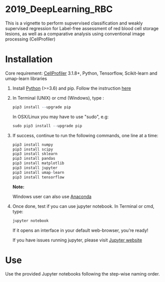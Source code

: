 # 2019_DeepLearning_RBC
This is a vignette to perform supvervised classification and weakly supervised regression for Label-free assessment of red blood cell storage lesions, as well as a comparative analysis using conventional image processing (CellProfiler)


# Installation

Core requirement: [CellProfiler](http://cellprofiler.org) 3.1.8+, Python, Tensorflow, Scikit-learn and umap-learn libraries

1. Install [Python](https://www.python.org/downloads/) (>=3.6) and pip. Follow the instruction [here](https://packaging.python.org/tutorials/installing-packages/)

1. In Terminal (UNIX) or cmd (Windows), type :
    ``` r
    pip3 install --upgrade pip
    ```
    In OSX/Linux you may have to use "sudo", e.g: 
    ``` r
    sudo pip3 install --upgrade pip
    ```

1. If success, continue to run the following commands, one line at a time:
    ``` r
    pip3 install numpy
    pip3 install scipy
    pip3 install sklearn
    pip3 install pandas
    pip3 install matplotlib
    pip3 install jupyter
    pip3 install umap-learn
    pip3 install tensorflow
    ```
    
    **Note:** 
    
    Windows user can also use [Anaconda](https://www.anaconda.com/)

1. Once done, test if you can use jupyter notebook. In Terminal or cmd, type:
    ``` r
    jupyter notebook
    ```
    If it opens an interface in your default web-browser, you’re ready!

    If you have issues running jupyter, please visit [Jupyter website](https://jupyter.readthedocs.io/en/latest/install.html)
    
# Use

Use the provided Jupyter notebooks following the step-wise naming order.
